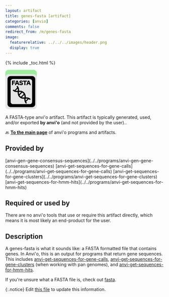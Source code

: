 ```yaml
---
layout: artifact
title: genes-fasta [artifact]
categories: [anvio]
comments: false
redirect_from: /m/genes-fasta
image:
  featurerelative: ../../../images/header.png
  display: true
---
```



{% include _toc.html %}


<img src="../../images/icons/FASTA.png" alt="FASTA" style="width:100px; border:none" />

A FASTA-type anvi'o artifact. This artifact is typically generated, used, and/or exported **by anvi'o** (and not provided by the user)..

🔙 **[To the main page](../../)** of anvi'o programs and artifacts.

## Provided by


<p style="text-align: left" markdown="1"><span class="artifact-p">[anvi-gen-gene-consensus-sequences](../../programs/anvi-gen-gene-consensus-sequences)</span> <span class="artifact-p">[anvi-get-sequences-for-gene-calls](../../programs/anvi-get-sequences-for-gene-calls)</span> <span class="artifact-p">[anvi-get-sequences-for-gene-clusters](../../programs/anvi-get-sequences-for-gene-clusters)</span> <span class="artifact-p">[anvi-get-sequences-for-hmm-hits](../../programs/anvi-get-sequences-for-hmm-hits)</span></p>


## Required or used by


There are no anvi'o tools that use or require this artifact directly, which means it is most likely an end-product for the user.


## Description

A genes-fasta is what it sounds like: a FASTA formatted file that contains genes. In Anvi'o, this is an output for programs that return gene sequences. This includes <span class="artifact-p">[anvi-get-sequences-for-gene-calls](/help/main/programs/anvi-get-sequences-for-gene-calls)</span>, <span class="artifact-p">[anvi-get-sequences-for-gene-clusters](/help/main/programs/anvi-get-sequences-for-gene-clusters)</span> (when working with pan genomes), and <span class="artifact-p">[anvi-get-sequences-for-hmm-hits](/help/main/programs/anvi-get-sequences-for-hmm-hits)</span>.

If you're unsure what a FASTA file is, check out <span class="artifact-n">[fasta](/help/main/artifacts/fasta)</span>.


{:.notice}
Edit [this file](https://github.com/merenlab/anvio/tree/master/anvio/docs/artifacts/genes-fasta.md) to update this information.

